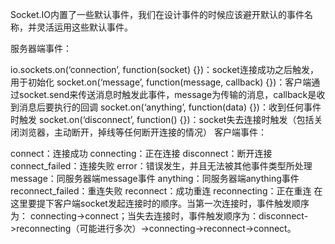 Socket.IO内置了一些默认事件，我们在设计事件的时候应该避开默认的事件名称，并灵活运用这些默认事件。

服务器端事件：

io.sockets.on(‘connection’, function(socket) {})：socket连接成功之后触发，用于初始化
socket.on(‘message’, function(message, callback) {})：客户端通过socket.send来传送消息时触发此事件，message为传输的消息，callback是收到消息后要执行的回调
socket.on(‘anything’, function(data) {})：收到任何事件时触发
socket.on(‘disconnect’, function() {})：socket失去连接时触发（包括关闭浏览器，主动断开，掉线等任何断开连接的情况）
客户端事件：

connect：连接成功
connecting：正在连接
disconnect：断开连接
connect_failed：连接失败
error：错误发生，并且无法被其他事件类型所处理
message：同服务器端message事件
anything：同服务器端anything事件
reconnect_failed：重连失败
reconnect：成功重连
reconnecting：正在重连
在这里要提下客户端socket发起连接时的顺序。当第一次连接时，事件触发顺序为：
  connecting->connect；当失去连接时，事件触发顺序为：disconnect->reconnecting（可能进行多次）->connecting->reconnect->connect。
